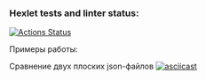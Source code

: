 ### Hexlet tests and linter status:
[![Actions Status](https://github.com/al-ov73/frontend-project-46/actions/workflows/hexlet-check.yml/badge.svg)](https://github.com/al-ov73/frontend-project-46/actions)

Примеры работы:

Сравнение двух плоских json-файлов
[![asciicast](https://asciinema.org/a/642754.svg)](https://asciinema.org/a/642754)